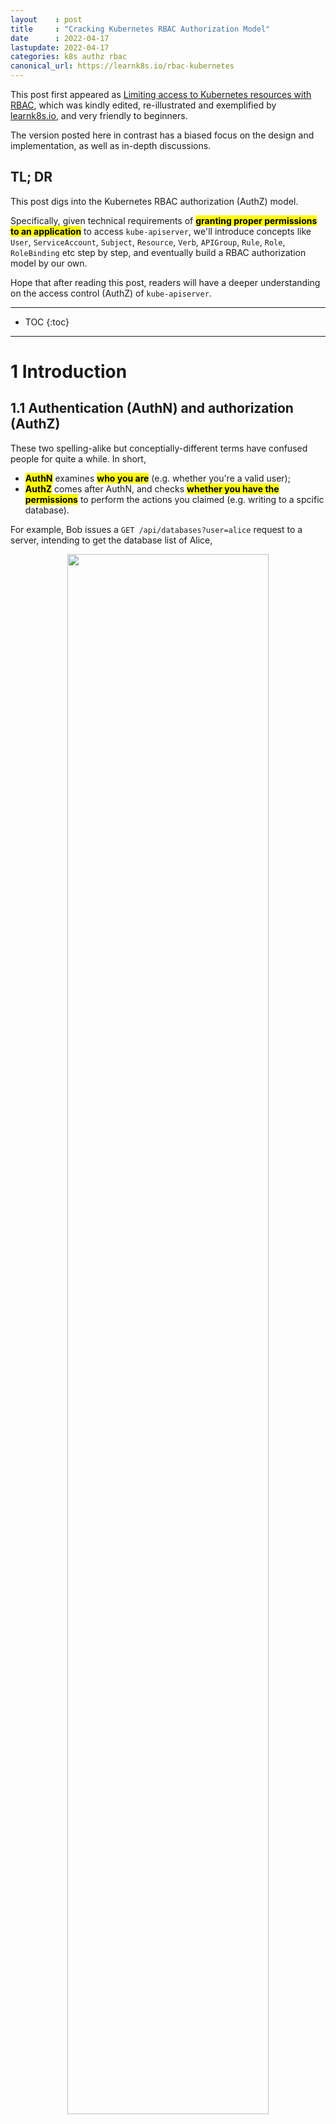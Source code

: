 ```yaml
---
layout    : post
title     : "Cracking Kubernetes RBAC Authorization Model"
date      : 2022-04-17
lastupdate: 2022-04-17
categories: k8s authz rbac
canonical_url: https://learnk8s.io/rbac-kubernetes
---
```


This post first appeared as [Limiting access to Kubernetes resources with RBAC](https://learnk8s.io/rbac-kubernetes),
which was kindly edited, re-illustrated and exemplified by [learnk8s.io](https://learnk8s.io/), and
very friendly to beginners.

The version posted here in contrast has a biased focus on the design and
implementation, as well as in-depth discussions.

## TL; DR

This post digs into the Kubernetes RBAC authorization (AuthZ) model.

Specifically, given technical requirements of **<mark>granting proper
permissions to an application</mark>** to access `kube-apiserver`,
we'll introduce concepts like `User`, `ServiceAccount`, `Subject`,
`Resource`, `Verb`, `APIGroup`, `Rule`, `Role`, `RoleBinding` etc step by step, and
eventually build a RBAC authorization model by our own.

Hope that after reading this post, readers will have a deeper understanding on
the access control (AuthZ) of `kube-apiserver`.

----

* TOC
{:toc}

----

# 1 Introduction

## 1.1 Authentication (AuthN) and authorization (AuthZ)

These two spelling-alike but conceptially-different terms have confused
people for quite a while. In short,

* **<mark>AuthN</mark>** examines **<mark>who you are</mark>** (e.g. whether you're a valid user);
* **<mark>AuthZ</mark>** comes after AuthN, and checks **<mark>whether you have the permissions</mark>**
  to perform the actions you claimed (e.g. writing to a spcific database).

For example, Bob issues a `GET /api/databases?user=alice` request to a server,
intending to get the database list of Alice,

<p align="center"><img src="/assets/img/cracking-k8s-authz-rbac/authn-authz.png" width="80%" height="80%"></p>
<p align="center">Fig 1-1. AuthN and AuthZ when processing a client request</p>

then the server would perform following operations sequentially:

1. AuthN: on receving the request, authenticate if Bob is a valid user,

     1. On validation failure: reject the request by returning `401 Unauthorized`
       ([a long-standing misnomer](https://stackoverflow.com/a/6937030/4747193),
       **<mark>"401 Unauthenticated" would be more appropriate</mark>**);
     2. Otherwise (**<mark>authenticated</mark>**): enter the next stage (AuthZ).

2. AuthZ: check if Bob has the permission to list Alice's databases,

    1. If no permission granted, reject the request by returning `403 Forbidden`;
    2. Otherwise (**<mark>authorized</mark>**), go to the real processing logic.

3. Application processing logic: return `2xx` on success or `5xx` on internal server errors.

**<mark>This post will focus on authorization (AuthZ)</mark>**. Actually,
there are already many models designed for AuthZ, among them is RBAC
(Role-Based Access Control).

## 1.2 RBAC for AuthZ

RBAC is a method of regulating access to server-side resources based on
the roles of individual users within an organization.
The general idea is that instead of directly binding resource accessing
permissions to users with `(User,Permission,Resource)` as shown below,

<p align="center"><img src="/assets/img/cracking-k8s-authz-rbac/access-directly.png" width="60%" height="60%"></p>
<p align="center">Fig 1-2. Non role-based access control model: granting permissions directly to end users</p>

RBAC introduces the `Role` and `RoleBinding` concepts, described with 
<code>(User,RoleBinding,Role,Permission,Resource)</code>,
and facilitates security administration in large organizations with lots of
users permissions:

<p align="center"><img src="/assets/img/cracking-k8s-authz-rbac/access-with-role.png" width="60%" height="60%"></p>
<p align="center">Fig 1-3. Role based access control model</p>

RBAC is not a recent invention, but can date back to couples of years ago. In fact,
it is an approach for implementing mandatory access control (**<mark>MAC</mark>**)
and discretionary access control (**<mark>DAC</mark>**),
refer to [2,3] for more information.

## 1.3 RBAC in Kubernetes

K8s implements a RBAC model (as welll as several other models) for protecting
resources in the cluster. In more plain words, it manages the permissions to kube-apiserver's API.
With properly configured RBAC policies, we can control which user (human or programs) can access
which resource (pods/services/endpoints/...) with which operation (get/list/delete/...).

> Configure authorization mode for the cluster by passing
> **<mark><code>--authorization-mode=MODE_LIST</code></mark>** to `kube-apiserver`,
> where `MODE_LIST` is a comma separated list with the following valid values:
> **<mark><code>RBAC/ABAC/Node/AlwaysDeny/AlwaysAllow</code></mark>**.
>
> Refer to Kubernetes Documentation [Authorization Overview](https://kubernetes.io/docs/reference/access-authn-authz/authorization/) [1]
> for more information.

As an example, if you've played around for a while with Kubernetes, you'd have
seen things like this:

```yaml
apiVersion: v1
kind: ServiceAccount
metadata:
  name: serviceaccount:app1
  namespace: demo-namespace
----
apiVersion: rbac.authorization.k8s.io/v1
kind: Role
metadata:
  name: role:viewer
  namespace: demo-namespace
rules:        # Authorization rules for this role
- apiGroups:  # 1st API group
  - ""        # An empty string designates the core API group.
  resources:
  - services
  - endpoints
  - namespaces
  verbs:
  - get
  - list
  - watch
- apiGroups:  # 2nd API group
  - apiextensions.k8s.io
  resources:
  - customresourcedefinitions
  verbs:
  - get
  - list
  - watch
- apiGroups:  # 3rd API group
  - cilium.io
  resources:
  - ciliumnetworkpolicies
  - ciliumnetworkpolicies/status
  verbs:
  - get
  - list
  - watch
----
apiVersion: rbac.authorization.k8s.io/v1
kind: RoleBinding
metadata:
  name: rolebinding:app1-viewer
  namespace: demo-namespace
roleRef:
  apiGroup: rbac.authorization.k8s.io
  kind: Role
  name: role:viewer
subjects:
- kind: ServiceAccount
  name: serviceaccount:app1
  namespace: demo-namespace
```

This is just a permission declaration in Kubernetes' RBAC language, after
applied, it will create:

1. An account for a service (program),
2. A role and the permission it has, and
3. A role-binding to bind the account to that role, so the program from that
   service could access the resources (e.g. list namespaces) of the
   `kube-apiserver`.

## 1.4 Purpose of this pose

This post will digs into the RBAC model in Kubernetes by **<mark>designing it by ourselves</mark>**.

Specifically, given the following requirements: granting read
(`get/list/watch`) permissions of the following APIs in `kube-apiserver` to an
application (`app1`) in the cluster:

```shell
# 1. Kubernetes builtin resources
/api/v1/namespaces/{namespace}/services
/api/v1/namespaces/{namespace}/endpoints
/api/v1/namespaces/{namespace}/namespaces

# 2. A specific API extention provided by cilium.io
/apis/cilium.io/v2/namespaces/{namespace}/ciliumnetworkpolicies
/apis/cilium.io/v2/namespaces/{namespace}/ciliumnetworkpolicies/status
```

Let's see how we could design a toy model to fulfill the requirements.

# 2 RBAC modeling

In Kubernetes, authorization is a server side privilege-checking procedure
against the incoming requests from an authenticated client.  In the remaining of
this section, we will split our modeling work into several parts:

1. The client side: client identification and representation;
2. The server side: resources (APIs) representation and organization;
3. Permission organization and management.

## 2.1 Client side modeling

Let's start from the simplest case, then gradually go through the complex ones.

### 2.1.1 Identify out-of-cluster users/programs: introducing `User`

The first case: suppose your new colleague would like to log in the Kubernetes
dashboard, or to use the CLI.  For this scenario, we should have a concept in the model to
denote what's **<mark>an "account" or a "user"</mark>**, with each of them having a unique name or ID
(such as email address), as shown below:

<p align="center"><img src="/assets/img/cracking-k8s-authz-rbac/rbac-user.png" width="60%" height="60%"></p>
<p align="center">Fig 2-1. Introdecing User: identify human users and other accounts outside of the cluster</p>

```go
type User struct {
    name string   // unique for each user
    ...           // other fields
}
```

Then we can **<mark>refer to a user</mark>** with something like the following in a YAML file:

```yaml
- kind: User
  name: "alice@example.com"
```

> Note that the `User` concept introduced here is used for
> **<mark>human or processes outside of the cluster</mark>** (as opposed to
> the `ServiceAccount` concept that will described in the next, which identifies
> accounts created and managed by Kubernetes itself). For example, the user
> account may come from the LDAP in your organization, so **<mark>AuthN of the user</mark>**
> may be done through something like OAuth2, TLS certificates, tokens;
> the subsequent **<mark>AuthZ</mark>** process will be the same as ServiceAccount clients.

### 2.1.2 Identify in-cluster program clients: introducing `ServiceAccount`

Most of the time, it is applications inside the Kubernetes cluster instead of human users
that are accessing the kube-apiserver, such as

* `cilium-agent` as a networking agent (deployed as daemonset) would like to list all pod resources on a specific node,
* `ingress-nginx-controller` as a L7 gateway would like to list all the backend endpoints of a specific service,

As those applications are created and managed by Kubernetes, we're responsible
for their identities. So we introduce ServiceAccount (SA),
a namespaced **<mark>account for an application in a Kubernetes cluster</mark>**,
just like a human account for an employee in a corp.

<p align="center"><img src="/assets/img/cracking-k8s-authz-rbac/rbac-sa.png" width="70%" height="70%"></p>
<p align="center">Fig 2-2. Introducing ServiceAccount: identify applications inside the Kubernetes cluster</p>

As SA is an application level account, all pods of an application share the SA,
thus have exactly the same permissions. SA is introduced and will be stored in
Kubernetes, so we can define a ServiceAccount with the following YAML specification:

```yaml
apiVersion: v1
kind: ServiceAccount
metadata:
  name: sa:app1             # arbitrary but unique string
  namespace: demo-namespace
```

> We can not **<mark>define</mark>** a `User` as they are managed by external systems outside of
> Kubernetes, such as LDAP or AD. Instead, we can only **<mark>refer to</mark>** `User`s.

Then refer it with:

```yaml
- kind: ServiceAccount
  name: sa:app1
  namespace: demo-namespace
```

### 2.1.3 Identify multiple clients: introducing `Group`

To facilitate Kubernetes administration,
we'd better also to support a group of `User`s or `ServiceAccount`s,

<p align="center"><img src="/assets/img/cracking-k8s-authz-rbac/rbac-subject-group.png" width="70%" height="70%"></p>
<p align="center">Fig 2-3. Introducing Group: a collection of Users or ServiceAccounts</p>

For example, with this capability, we could refer **<mark>all ServiceAccounts in a specific namespace</mark>**:

```yaml
- kind: Group
  name: system:serviceaccounts
  namespace: demo-namespace
```

### 2.1.4 General client referring: introducing `Subject`

With several client types being introduced, we're now ready to introduce a general
container for them: `Subject`. A subject list could contain different kinds of
client types, such as

```yaml
subjects:
- kind: User
  name: "alice@example.com"
- kind: ServiceAccount
  name: default
  namespace: kube-system
```

<p align="center"><img src="/assets/img/cracking-k8s-authz-rbac/rbac-subjects.png" width="70%" height="70%"></p>
<p align="center">Fig 2-4. Introducing Subject: a general representation of all kinds of clients and client groups</p>

This makes our policy more expressive and powerful.

With the client side identification accomplished, let's see the server side.

## 2.2 Server side modeling

The server side part is more complex, as this is where we will have to handle the authorization and authentication.

Again, we start from the smallest unit.

### 2.2.1 Identify APIs/URLs: introducing `Resource`

Objects like pods, endpoints, services in a Kubernetes cluster are exposed
via built-in APIs/URIs, such as,

```
/api/v1/namespaces/{namespace}/pods/{name}
/api/v1/namespaces/{namespace}/pods/{name}/log
/api/v1/namespaces/{namespace}/serviceaccounts/{name}
```

These URIs are too long to be concisely described in an AuthZ policy specification,
so we **<mark>introduce a short representation</mark>**: `Resource`. With
`Resource` denotation, the above APIs can be referred by:

```yaml
  resources:
  - pods
  - pods/log
  - serviceaccounts
```

### 2.2.2 Identify operations on `Resource`: introducing `Verb`

To describe the **<mark>permitted operations</mark>** on a given `Resource`,
e.g. whether read-only (`get/list/watch`) or write-update-delete
(`create/patch/delete`), we introduce a `Verb` concept:

```yaml
  resources:
  - ciliumnetworkpolicies
  - ciliumnetworkpolicies/status
  verbs:
  - get
  - list
  - watch
```

<p align="center"><img src="/assets/img/cracking-k8s-authz-rbac/rbac-verb-resource.png" width="45%" height="45%"></p>
<p align="center">Fig 2-5. Introducing Verb and Resource: express specific actions on specific APIs</p>

### 2.2.3 Distinguish `Resource`s from different API providers: introducing `APIGroup`

One thing we have intentionally skipped discussing during the `Resource` section:
apart from APIs for built-in objects (pods, endpoints, services, etc), Kubernetes
also supports **<mark>API extensions</mark>**. Such as, if using Cilium as networking solution,
it will create "ciliumendpoint" custom resources (CRs) in the cluster,

```yaml
apiVersion: apiextensions.k8s.io/v1
kind: CustomResourceDefinition
metadata:
  name: ciliumendpoints.cilium.io
spec:
  group: cilium.io
  names:
    kind: CiliumEndpoint
  scope: Namespaced
  ...
```

Check the related objects already in the cluster:

```shell
$ k get ciliumendpoints.cilium.io -n demo-namespace
NAME   ENDPOINT ID   IDENTITY ID   INGRESS ENFORCE  EGRESS ENFORCE VISIBILITY POLICY   ENDPOINT STATE   IPV4
app1   2773          1628124                                                           ready            10.6.7.54
app2   3568          1624494                                                           ready            10.6.7.94
app3   3934          1575701                                                           ready            10.6.4.24
```

These custom resource objects **<mark>can be accessed in a similar URI format as the built-int objects</mark>**,

```
/apis/cilium.io/v2/namespaces/{namespace}/ciliumendpoints
/apis/cilium.io/v2/namespaces/{namespace}/ciliumendpoints/{name}
```

So, **<mark>to make our short format resource denotation more general</mark>**,
we need to support this scenario, too. Enter `APIGroup`.
As the name tells, `APIGroup` split APIs (resources) into groups. In our design,
we just put resources and related verbs into an `apiGroups` section:

```yaml
- apiGroups:
  - cilium.io     # APIGroup name
  resources:
  - ciliumnetworkpolicies
  - ciliumnetworkpolicies/status
  verbs:
  - get
  - list
  - watch
```

**<mark>Depending on the "name" of an APIGroup</mark>**,

* If it is empty `""`, we expand the resources to `/api/v1/xxx`;
* Otherwise, we expand the resources to `/apis/{apigroup_name}/{apigroup_version}/xxx`;

as illustrated below:

<p align="center"><img src="/assets/img/cracking-k8s-authz-rbac/rbac-apigroup.png" width="70%" height="70%"></p>
<p align="center">Fig 2-6. Introducing APIGroup, and how APIGroup+Resource are expanded in the behind</p>

## 2.3 Combine `Verb`, `APIGroup` and `Resource`: introducing `Rule`

With `APIGroups` as the last piece introduced, we can **<mark>finally describe what's an AuthZ <code>Rule</code></mark>**:
actually it's **<mark>nothing more than an apiGroup list</mark>** that are allowed to be accessed, 

```yaml
rules:        # Authorization rules
- apiGroups:  # 1st API group
  - ""        # An empty string designates the core API group.
  resources:
  - services
  - endpoints
  - namespaces
  verbs:
  - get
  - list
  - watch
- apiGroups:  # another API group
  - cilium.io # Custom APIGroup
  resources:
  - ciliumnetworkpolicies
  - ciliumnetworkpolicies/status
  verbs:
  - get
  - list
  - watch
```

as illustrated below:

<p align="center"><img src="/assets/img/cracking-k8s-authz-rbac/rbac-rule.png" width="75%" height="75%"></p>
<p align="center">Fig 2-7. Introducing Rule: a list of allowed APIGroups</p>

## 2.4 Who has the permissions described by a `Rule`: introducing `Role`

With Rules and Subjects ready, we can assign Rules to Subjects, then clients
described subjects will have the permissions to access the resources described in the rules.
But as has been said, RBAC characterizes itself by `Roles`, which
**<mark>decouples individual users from individual rules</mark>**, and makes
privilege sharing and granting more powerful and managable.

So, instead of directly inserting rules into a Subject (Account/ServiceAccount),
we insert it into a Role:

```yaml
apiVersion: rbac.authorization.k8s.io/v1
kind: Role
metadata:
  name: viewer
rules:
- apiGroups:  # 1st API group
  - ""        # An empty string designates the core API group.
  resources:
  - pods
  verbs:
  - get
  - list
  - watch
  - delete
- apiGroups:
  ...
```

<p align="center"><img src="/assets/img/cracking-k8s-authz-rbac/rbac-role.png" width="75%" height="75%"></p>
<p align="center">Fig 2-8. Introducing Role: a list of allowed rules</p>

Note that we introduce `Role` as a kind of resource in Kubernetes, so here we have an
`apiVersion` field in the yaml, while `Resource`, `APIGroup`, `Verb` are just
internal concepts (and data structures).

## 2.5 Grant permissions to target clients: introducing `RoleBinding`

Now we have `Subject` to referring to all kinds of clients, `Rule` for describing allowed resources,
and also `Role` to describe who different kinds of rules, the last thing for us
is to **<mark>bind target clients to specific roles</mark>**. Enter `RoleBinding`.

A role binding grants the permissions described in a `Role` to one or multiple clients.
It holds a list of `Subject`s (users, groups, or service accounts), and a
reference to the role being granted.

For example, to bind the `viewer` role
to Subject `kind=ServiceAccount,name=sa-for-app1,namespace=demo-namespace`,

```yaml
apiVersion: rbac.authorization.k8s.io/v1
kind: RoleBinding
metadata:
  name: role-binding-for-app1               # RoleBinding name
roleRef:
  apiGroup: rbac.authorization.k8s.io
  kind: Role
  name: viewer                              # Role to be referred
subjects:                                   # Clients that will be binded to the above Role
- kind: ServiceAccount
  name: sa-for-app1
  namespace: kube-system
```

Note that `RoleBinding` is also introduced as a kind of Kubernetes resource, so it has `apiVersion` field.

## 2.6 Example: an end-to-end workflow

**<mark>Now our RBAC modeling finished</mark>**, let's see an end-to-end workflow:
how to setup Kubernetes RBAC stuffs to
**<mark>allow an application to list <code>ciliumnetworkpolicies</code> resources</mark>** in the cluster.

<p align="center"><img src="/assets/img/cracking-k8s-authz-rbac/workflow.png" width="90%" height="90%"></p>
<p align="center">Fig 2-9. </p>

1. Cluster administrator: **<mark>create a ServiceAccount</mark>** for application `app1`;
2. Cluster administrator: **<mark>create a Role</mark>** to describe
   permissions allowed on specific resources;
3. Cluster administrator: **<mark>create a RoleBinding</mark>** to bind the service account to the role;
4. Client: **<mark>send a request to kube-apiserver</mark>**, e.g. to list all
   the `ciliumnetworkpolicies` in a specific namespace;
5. `kube-apiserver` **<mark>AuthN: validate user</mark>**; on authenticated, **<mark>associate service account to Role</mark>**, go to 6;
6. `kube-apiserver` **<mark>AuthZ: check permissions (described in Role->Rule->APIGroups)</mark>**; on authorized, go to 7;
7. `kube-apiserver`: process request, retrieve all `ciliumnetworkpolicies` in the given namespace;
8. `kube-apiserver`: return results to the client.

Note that if AuthN or AuthZ failed, kube-apiserver will return directly with a proper error message.
Besides, we've also drawn a human user in the subject list when perform RoleBinding,
which is the case when the client is an out-of-cluster user or program.

## 2.7 Summary

With no surprises, the RBAC model we've designed is a simplified
version of the one shipped with Kubernetes (**<mark><code>rbac.authorization.k8s.io</code></mark>** API).
Hope that through this bottom-up
approach, you've had a better understanding of the RBAC model and related concepts.

In the next section, we'll have a quick glimpse of the RBAC implementations in Kubernetes.

# 3 Implemention

## 3.1 Data structures

Without make this post too long, we just point to some of the key data structures:

```go
// https://github.com/kubernetes/kubernetes/blob/v1.23.4/pkg/apis/rbac/types.go

// PolicyRule holds information that describes a policy rule, but does not contain information
// about who the rule applies to or which namespace the rule applies to.
type PolicyRule struct {
    Verbs     []string
    APIGroups []string
    Resources []string

    // Following types not covered in this post
    ResourceNames   []string
    NonResourceURLs []string
}

// Subject contains a reference to the object or user identities a role binding applies to.  This can either hold a direct API object reference,
// or a value for non-objects such as user and group names.
type Subject struct {
    Kind string
    APIGroup string
    Namespace string
}

// RoleRef contains information that points to the role being used
type RoleRef struct {
    APIGroup string // APIGroup is the group for the resource being referenced
    Kind string // Kind is the type of resource being referenced
    Name string // Name is the name of resource being referenced
}


// Role is a namespaced, logical grouping of PolicyRules that can be referenced as a unit by a RoleBinding.
type Role struct {
    Rules []PolicyRule
}

// RoleBinding references a role, but does not contain it.  It can reference a Role in the same namespace or a ClusterRole in the global namespace.
// It adds who information via Subjects and namespace information by which namespace it exists in.  RoleBindings in a given
// namespace only have effect in that namespace.
type RoleBinding struct {
    Subjects []Subject
    RoleRef RoleRef
}
```

## 3.2 Bootstrap policies

Some builtin roles, rules, etc:

```go
// https://github.com/kubernetes/kubernetes/blob/v1.23.4/plugin/pkg/auth/authorizer/rbac/bootstrappolicy/policy.go
```

# 4 Discussions

## 4.1 Namespaceless `Role`/`RoleBinding`: `ClusterRole`/`ClusterRoleBinding`

A `Role` sets permissions within a particular namespace. If you'd like to set
namespaceless roles, you can use `ClusterRole` (and the corresponding
`ClusterRoleBinding`).

> In perticular, **<mark>some Kubernetes resources are not namespace-scoped, such as Persistent Volumes and Nodes</mark>**.
>
> ```
> /api/v1/nodes/{name}
> /api/v1/persistentvolume/{name}
> ```

| Namespaced   | Namespaceless (Cluster wide) |
|:-------------|:-------------|
| Role         | ClusterRole  |
| RoleBinding  | ClusterRoleBinding  |

`kube-apiserver` creates **<mark>a set of default ClusterRole/ClusterRoleBinding</mark>** objects,

* many of these are **<mark><code>system:</code></mark>** prefixed, which
  indicates that the resource is directly managed by the cluster control plane;
* all of the default ClusterRoles and ClusterRoleBindings are labeled with
  **<mark><code>kubernetes.io/bootstrapping=rbac-defaults</code></mark>**.

## 4.2 Default roles and clusterroles in Kubernetes

Default roles:

```shell
$ k get roles -n kube-system | grep "^system:"
NAME                                             CREATED AT
system::leader-locking-kube-controller-manager   2021-05-10T08:52:46Z
system::leader-locking-kube-scheduler            2021-05-10T08:52:46Z
system:controller:bootstrap-signer               2021-05-10T08:52:45Z
system:controller:cloud-provider                 2021-05-10T08:52:45Z
system:controller:token-cleaner                  2021-05-10T08:52:45Z
...
```

Default clusterroles:

```shell
$ kubectl get clusterroles -n kube-system | grep "^system:"
system:aggregate-to-admin                               2021-05-10T08:52:44Z
system:aggregate-to-edit                                2021-05-10T08:52:44Z
system:aggregate-to-view                                2021-05-10T08:52:44Z
system:discovery                                        2021-05-10T08:52:44Z
system:kube-apiserver                                   2021-05-10T08:57:10Z
system:kube-controller-manager                          2021-05-10T08:52:44Z
system:kube-dns                                         2021-05-10T08:52:44Z
system:kube-scheduler                                   2021-05-10T08:52:44Z
...
```

To see the detailed permissions in each role/clusterrole,

```shell
$ kubectl get role <role> -n kube-system -o yaml
```

## 4.3 Embed service account info into pods

Service accounts are usually created automatically by the API server and
associated with pods running in the cluster. Three separate components
cooperate to implement the automation:

1. A **<mark>ServiceAccount admission controller</mark>**,
  [implementation](https://github.com/kubernetes/kubernetes/blob/v1.23.1/plugin/pkg/admission/serviceaccount/admission.go)

    Admission Control modules can modify or reject requests. In addition to the
    attributes available to Authorization modules, they can access the contents
    of the object that is being created or modified, e.g. injecting access
    token to pods.

1. A **<mark>Token controller</mark>**
1. A **<mark>ServiceAccount controller</mark>**

Service account bearer tokens are perfectly valid to use outside the cluster
and can be used to create identities for long standing jobs that wish to talk
to the Kubernetes API. To manually create a service account,

```shell
$ kubectl create serviceaccount demo-sa
serviceaccount/demo-sa created

$ k get serviceaccounts demo-sa -o yaml
apiVersion: v1
kind: ServiceAccount
metadata:
  name: demo-sa
  namespace: default
  resourceVersion: "1985126654"
  selfLink: /api/v1/namespaces/default/serviceaccounts/demo-sa
  uid: 01b2a3f9-a373-6e74-b3ae-d89f6c0e321f
secrets:
- name: demo-sa-token-hrfq2
```

The created secret holds the public CA of the API server and a signed JSON Web Token (JWT).

```shell
$ kubectl get secret demo-sa-token-hrfq2 -o yaml
apiVersion: v1
data:
  ca.crt: (APISERVER CA BASE64 ENCODED)
  namespace: ZGVmYXVsdA==
  token: (BEARER TOKEN BASE64 ENCODED)
kind: Secret
metadata:
  # ...
type: kubernetes.io/service-account-token
```

The signed JWT can be used as a bearer token to authenticate as the given
service account, and is included in request headers. Normally
these **<mark>secrets are mounted into pods</mark>** for in-cluster access to the API server,
but can be used from outside the cluster as well.

Service accounts authenticate with the username
**<mark><code>system:serviceaccount:NAMESPACE:SERVICEACCOUNT</code></mark>**,
and are assigned to the groups **<mark><code>system:serviceaccounts</code></mark>**
and **<mark><code>system:serviceaccounts:NAMESPACE</code></mark>**.

## 4.4 Internals of AuthZ process

More information on the authorization process, refer to Kubernetes documentation
[<mark>Authorization Overview</mark>](https://kubernetes.io/docs/reference/access-authn-authz/authorization/#review-your-request-attributes).

## 4.5 AuthN: rationals of differentiating `User` and `ServiceAccount`

A Kubernetes cluster has two categories of users [4]:

1. Service accounts: **<mark>managed by Kubernetes</mark>**,
2. Normal users: usually **<mark>managed by a cluster-independent service</mark>** in the following ways:

    * an administrator distributing private keys
    * a user store like Keystone or Google Accounts
    * a file with a list of usernames and passwords

### 4.5.1 Normal users

In this regard, **<mark>Kubernetes does not have objects which represent normal user accounts</mark>**.
Normal users cannot be added to a cluster through an API call.
But, **<mark>any user that presents a valid credential</mark>** is considered authenticated.

For more details, refer to the normal users topic in 
[certificate request](https://kubernetes.io/docs/reference/access-authn-authz/certificate-signing-requests/#normal-user)
for more details about this.

### 4.5.2 ServiceAccount users

In contrast, **<mark>service accounts are users managed by the Kubernetes API</mark>**.
They are,

* Created automatically by the API server or manually through API calls.
* Tied to a set of credentials stored as `Secrets`, which are mounted into pods
  allowing in-cluster processes to talk to the Kubernetes API.

More rationals behind the scene, see Kubernetes documentation
[User accounts versus service accounts](https://kubernetes.io/docs/reference/access-authn-authz/service-accounts-admin/).

## 4.6 Related configurations of kube-apiserver

```shell
$ cat /etc/kubernetes/apiserver.config
 --authorization-mode=Node,RBAC \
 --kubelet-certificate-authority=/etc/kubernetes/pki/ca.crt \
 --service-account-key-file=/etc/kubernetes/pki/sa.pub        # bearer tokens. If unspecified, the API server's TLS private key will be used.
 ...
```

## 4.7 Make AuthZ YAML policies more concise

A normal specification:

```yaml
rules:
- apiGroups:
  - ""
  resources:
  - pods
  - endpoints
  - namespaces
  verbs:
  - get
  - watch
  - list
  - create
  - delete
```

The above specification can be re-write in the following format:

```yaml
- apiGroups: [""]
  resources: ["services", "endpoints", "namespaces"]
  verbs:     ["get", "list", "watch", "create", "delete"]
```

which reduces lines significantly, and is more concise.
But Kubernetes internally still manages the content with long-format:

```shell
$ kubectl get role pod-reader -o yaml
apiVersion: rbac.authorization.k8s.io/v1
kind: Role
rules:
- apiGroups:
  - ""
  resources:
  - pods
...
```

## 4.8 Some subject examples

```yaml
subjects:
- kind: Group
  name: system:serviceaccounts:qa
  apiGroup: rbac.authorization.k8s.io

subjects:
- kind: Group
  name: system:serviceaccounts         # when namespace field is no specified: all service accounts in any namespace
  apiGroup: rbac.authorization.k8s.io

subjects:
- kind: Group
  name: system:authenticated           # for all authenticated users
  apiGroup: rbac.authorization.k8s.io
- kind: Group
  name: system:unauthenticated         # for all unauthenticated users
  apiGroup: rbac.authorization.k8s.io
```

# References

1. [Kubernetes Doc: Authorization Overview](https://kubernetes.io/docs/reference/access-authn-authz/authorization/)
2. [Wikipedia: RBAC](https://en.wikipedia.org/wiki/Role-based_access_control)
3. [RBAC as it meant to be](https://tailscale.com/blog/rbac-like-it-was-meant-to-be/)
4. [Kubernetes Doc: Authentication Overview](https://kubernetes.io/docs/reference/access-authn-authz/authentication/)
